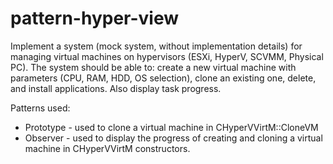 # pattern-hyper-view
Implement a system (mock system, without implementation details) for managing virtual machines on hypervisors (ESXi, HyperV, SCVMM, Physical PC). The system should be able to: create a new virtual machine with parameters (CPU, RAM, HDD, OS selection), clone an existing one, delete, and install applications. Also display task progress.

Patterns used:
* Prototype - used to clone a virtual machine in CHyperVVirtM::CloneVM
* Observer - used to display the progress of creating and cloning a virtual machine in CHyperVVirtM constructors.
